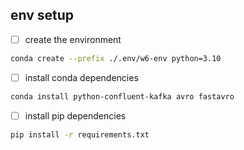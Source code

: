 ## env setup

- [ ] create the environment
```bash
conda create --prefix ./.env/w6-env python=3.10    
```
- [ ] install conda dependencies
```bash
conda install python-confluent-kafka avro fastavro 
```
- [ ] install pip dependencies
```bash
pip install -r requirements.txt
```